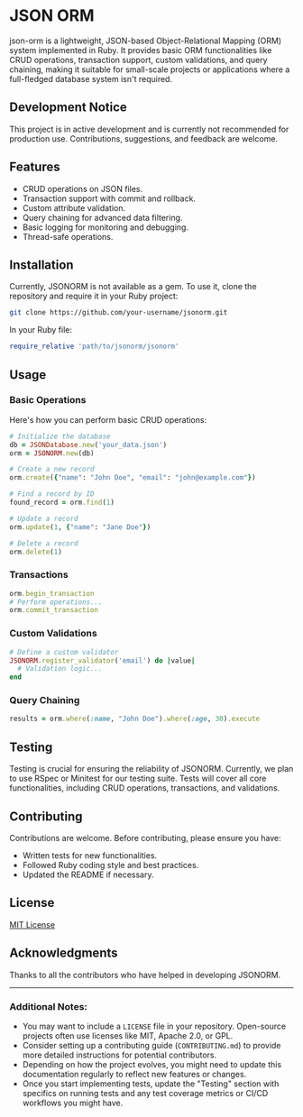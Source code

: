 # JSON ORM

json-orm is a lightweight, JSON-based Object-Relational Mapping (ORM) system implemented in Ruby. It provides basic ORM functionalities like CRUD operations, transaction support, custom validations, and query chaining, making it suitable for small-scale projects or applications where a full-fledged database system isn't required.

## Development Notice

This project is in active development and is currently not recommended for production use. Contributions, suggestions, and feedback are welcome.

## Features

- CRUD operations on JSON files.
- Transaction support with commit and rollback.
- Custom attribute validation.
- Query chaining for advanced data filtering.
- Basic logging for monitoring and debugging.
- Thread-safe operations.

## Installation

Currently, JSONORM is not available as a gem. To use it, clone the repository and require it in your Ruby project:

```bash
git clone https://github.com/your-username/jsonorm.git
```

In your Ruby file:

```ruby
require_relative 'path/to/jsonorm/jsonorm'
```

## Usage

### Basic Operations

Here's how you can perform basic CRUD operations:

```ruby
# Initialize the database
db = JSONDatabase.new('your_data.json')
orm = JSONORM.new(db)

# Create a new record
orm.create({"name": "John Doe", "email": "john@example.com"})

# Find a record by ID
found_record = orm.find(1)

# Update a record
orm.update(1, {"name": "Jane Doe"})

# Delete a record
orm.delete(1)
```

### Transactions

```ruby
orm.begin_transaction
# Perform operations...
orm.commit_transaction
```

### Custom Validations

```ruby
# Define a custom validator
JSONORM.register_validator('email') do |value|
  # Validation logic...
end
```

### Query Chaining

```ruby
results = orm.where(:name, "John Doe").where(:age, 30).execute
```

## Testing

Testing is crucial for ensuring the reliability of JSONORM. Currently, we plan to use RSpec or Minitest for our testing suite. Tests will cover all core functionalities, including CRUD operations, transactions, and validations.

## Contributing

Contributions are welcome. Before contributing, please ensure you have:

- Written tests for new functionalities.
- Followed Ruby coding style and best practices.
- Updated the README if necessary.

## License

[MIT License](LICENSE)

## Acknowledgments

Thanks to all the contributors who have helped in developing JSONORM.

---

### Additional Notes:

- You may want to include a `LICENSE` file in your repository. Open-source projects often use licenses like MIT, Apache 2.0, or GPL.
- Consider setting up a contributing guide (`CONTRIBUTING.md`) to provide more detailed instructions for potential contributors.
- Depending on how the project evolves, you might need to update this documentation regularly to reflect new features or changes.
- Once you start implementing tests, update the "Testing" section with specifics on running tests and any test coverage metrics or CI/CD workflows you might have.